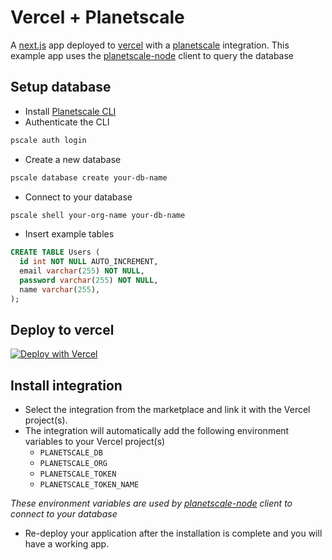 
# Vercel + Planetscale
A [next.js](https://nextjs.org/) app deployed to [vercel](https://vercel.com) with a [planetscale](https://planetscale.com) integration. This example app uses the [planetscale-node](https://github.com/planetscale/planetscale-node) client to query the database

## Setup database
- Install [Planetscale CLI](https://planetscale.com/cli)
- Authenticate the CLI
```sh
pscale auth login
```
- Create a new database
```sh
pscale database create your-db-name
```
- Connect to your database 
```sh
pscale shell your-org-name your-db-name
```
- Insert example tables
```sql
CREATE TABLE Users (
  id int NOT NULL AUTO_INCREMENT,
  email varchar(255) NOT NULL,
  password varchar(255) NOT NULL,
  name varchar(255),
);
```

## Deploy to vercel

[![Deploy with Vercel](https://vercel.com/button)](https://vercel.com/new/git/external?repository-url=https%3A%2F%2Fgithub.com%2Fplanetscale%2Fintegrations%2Fedit%2Fmain%2Fvercel%2Fnextjs-example)


## Install integration
- Select the integration from the marketplace and link it with the Vercel project(s).
- The integration will automatically add the following environment variables to your Vercel project(s)
  - `PLANETSCALE_DB`
  - `PLANETSCALE_ORG`
  - `PLANETSCALE_TOKEN`
  - `PLANETSCALE_TOKEN_NAME` 

_These environment variables are used by [planetscale-node](https://github.com/planetscale/planetscale-node) client to connect to your database_
- Re-deploy your application after the installation is complete and you will have a working app.
